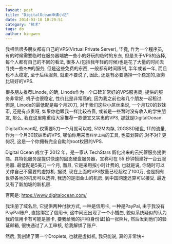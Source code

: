 ```yaml
---
layout: post
title: "DigitalOcean申请小记"
date: 2014-03-10 10:29:51
category: "技术"
tags: do
author: bingwen
---
```



我相信很多朋友都有自己的VPS(Virtual Private Server), 毕竟, 作为一个程序员, 有的时候需要临时在服务器端放一些小的好玩的临时的东东, 但是关于VPS的选择, 每个人都有自己的不同的看法, 很多人(包括我年轻的时候)也是花了大量的时间去寻找一些`免费`的服务, 但是这些免费的东西, 一般都有时间限制, 半年或者一年, 而且也不太稳定, 至于后续服务, 就更不要说了, 因此, 还是有必要选择一个稳定的,服务比较好的VPS.
<!--break-->

很多朋友推荐Linode, 的确, Linode作为一个口碑非常好的VPS服务商, 提供的服务非常好, 机子也很稳定, 性价比是非常高的, 因为我之前也和几个朋友一起租过. 但是, Linode的最低配是每个月20刀, 对于我们这些小屌丝来说, 一个月120的软妹币, 还是有点贵呀, 如果你也跟我一样比较吝啬, 或者是一些暂时没有收入的学生朋友, 那么, 我在这里隆重给大家推荐一款便宜又实惠的VPS, 那就是DigitalOcean.

DigitalOcean呢, 仅需要5刀一个月就可以啦, 512M内存, 20GSSD硬盘, 1T的流量, 作为一个月30软妹币的VPS, 哪怕你用来当`科学上网`的工具, 也蛮划算的,对不对? 更何况, 这是一个你拥有完全自助的root权限的VPS.

Digital Ocean 成立于 2012 年，是一家从 TechStars 孵化出来的云托管服务提供商。其特色服务是提供快速的固态硬盘服务器，宣称可在 55 秒钟搭建好一台云服务器. 最低配是5美刀一个月, 而且, 它是采用按小时计费的, 也就是说, 你随时可以关停自己不需要的虚拟机. 据说, 现在上面的VPS数量已经超过了100万, 也是拥有世界各地的机房可以选择, 我选的是旧金山的机房, 到中国网速还算可以接受, 最近又有了新加坡的新机房.

官网是: https://www.digitalocean.com/ 

我注册了域名后, 它提供两种付款方式, 一种是信用卡, 一种是PayPal, 由于我没有PayPal账户, 直接绑定了信用卡, 这中间还出现了一个小插曲, 貌似系统疑似的认为我的信用卡有可能是黑卡, 要我给我的护照(身份证)拍一张照片, 然后发到他们的验证邮箱, 很快通过了人工审核, 给我解绑了账户. 

然后, 我创建了第一个Droplets, 也就是虚拟机, 我只能说, 真的非常快~ 

